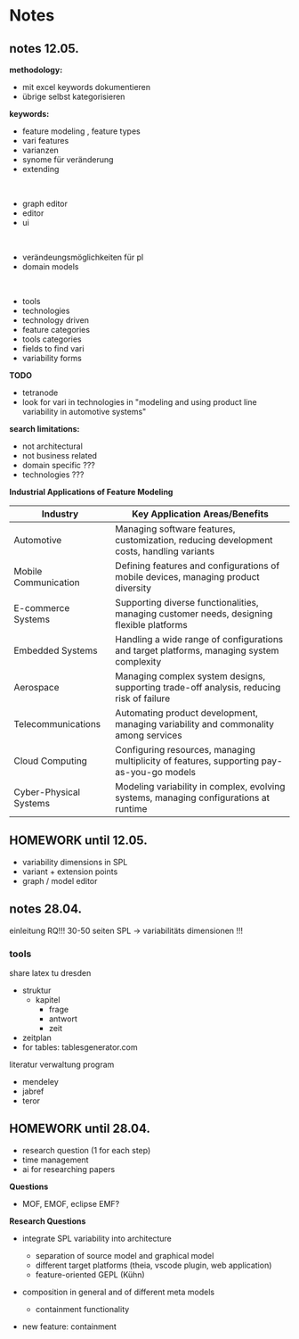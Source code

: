 # Notes

## notes 12.05.

**methodology:**

- mit excel keywords dokumentieren
- übrige selbst kategorisieren

**keywords:**

- feature modeling , feature types
- vari features
- varianzen
- synome für veränderung
- extending

<br>

- graph editor
- editor
- ui

<br>

- verändeungsmöglichkeiten für pl
- domain models

<br>

- tools
- technologies
- technology driven
- feature categories
- tools categories
- fields to find vari
- variability forms

**TODO**

- tetranode
- look for vari in technologies in "modeling and using product line variability in automotive systems"

**search limitations:**

- not architectural
- not business related
- domain specific ???
- technologies ???

**Industrial Applications of Feature Modeling**

| Industry	| Key Application Areas/Benefits |
| --- | --- |
| Automotive	| Managing software features, customization, reducing development costs, handling variants |
| Mobile Communication	| Defining features and configurations of mobile devices, managing product diversity |
| E-commerce Systems	| Supporting diverse functionalities, managing customer needs, designing flexible platforms |
| Embedded Systems	| Handling a wide range of configurations and target platforms, managing system complexity |
| Aerospace	| Managing complex system designs, supporting trade-off analysis, reducing risk of failure |
| Telecommunications	| Automating product development, managing variability and commonality among services |
| Cloud Computing	| Configuring resources, managing multiplicity of features, supporting pay-as-you-go models |
| Cyber-Physical Systems	| Modeling variability in complex, evolving systems, managing configurations at runtime |


## HOMEWORK until 12.05.

- variability dimensions in SPL
- variant + extension points
- graph / model editor

## notes 28.04.

einleitung RQ!!!
30-50 seiten
SPL -> variabilitäts dimensionen !!!

### tools

share latex tu dresden
- struktur
    - kapitel
        - frage
        - antwort
        - zeit
- zeitplan
- for tables: tablesgenerator.com

literatur verwaltung program
- mendeley
- jabref
- teror

## HOMEWORK until 28.04.

- research question (1 for each step)
- time management
- ai for researching papers

**Questions**

- MOF, EMOF, eclipse EMF?

**Research Questions**

- integrate SPL variability into architecture
    - separation of source model and graphical model
    - different target platforms (theia, vscode plugin, web application)
    - feature-oriented GEPL (Kühn)

- composition in general and of different meta models
    - containment functionality

- new feature: containment